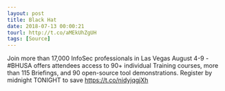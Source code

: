 ```yaml
---
layout: post
title: Black Hat
date: 2018-07-13 00:00:21
tourl: http://t.co/aMEkUhZgUH
tags: [Source]
---
```

Join more than 17,000 InfoSec professionals in Las Vegas August 4-9 - #BHUSA offers attendees access to 90+ individual Training courses, more than 115 Briefings, and 90 open-source tool demonstrations. Register by midnight TONIGHT to save https://t.co/nidyjqgjXh